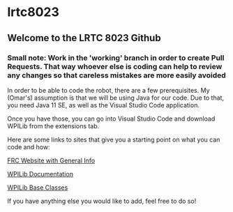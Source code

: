 # lrtc8023


## Welcome to the LRTC 8023 Github 

### Small note: Work in the 'working' branch in order to create Pull Requests. That way whoever else is coding can help to review any changes so that careless mistakes are more easily avoided

In order to be able to code the robot, there are a few prerequisites. My (Omar's) assumption is that we will be using Java for our code. 
Due to that, you need Java 11 SE, as well as the Visual Studio Code application. 

Once you have those, you can go into Visual Studio Code and download WPILib from the extensions tab. 

Here are some links to sites that give you a starting point on what you can code and how:

[FRC Website with General Info](https://www.firstinspires.org/sites/default/files/uploads/resource_library/frc/team-resources/tca/tca-programming.pdf)  

[WPILib Documentation](https://docs.wpilib.org/en/latest/index.html)

[WPILib Base Classes](https://docs.wpilib.org/en/latest/docs/software/vscode-overview/creating-robot-program.html#choosing-a-base-class)

If you have anything else you would like to add, feel free to do so!
